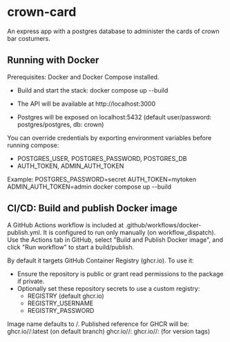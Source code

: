 # crown-card
An express app with a postgres database to administer the cards of crown bar costumers.

## Running with Docker

Prerequisites: Docker and Docker Compose installed.

- Build and start the stack:
  docker compose up --build

- The API will be available at http://localhost:3000
- Postgres will be exposed on localhost:5432 (default user/password: postgres/postgres, db: crown)

You can override credentials by exporting environment variables before running compose:
- POSTGRES_USER, POSTGRES_PASSWORD, POSTGRES_DB
- AUTH_TOKEN, ADMIN_AUTH_TOKEN

Example:
  POSTGRES_PASSWORD=secret AUTH_TOKEN=mytoken ADMIN_AUTH_TOKEN=admin docker compose up --build

## CI/CD: Build and publish Docker image

A GitHub Actions workflow is included at .github/workflows/docker-publish.yml.
It is configured to run only manually (on workflow_dispatch). Use the Actions tab in GitHub, select "Build and Publish Docker image", and click "Run workflow" to start a build/publish.

By default it targets GitHub Container Registry (ghcr.io). To use it:
- Ensure the repository is public or grant read permissions to the package if private.
- Optionally set these repository secrets to use a custom registry:
  - REGISTRY (default ghcr.io)
  - REGISTRY_USERNAME
  - REGISTRY_PASSWORD

Image name defaults to <owner>/<repo>. Published reference for GHCR will be:
  ghcr.io/<owner>/<repo>:latest (on default branch)
  ghcr.io/<owner>/<repo>:<git-sha>
  ghcr.io/<owner>/<repo>:<tag> (for version tags)